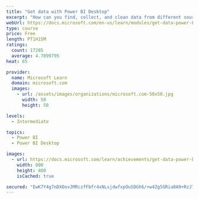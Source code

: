```yaml
---
title: "Get data with Power BI Desktop"
excerpt: "How can you find, collect, and clean data from different sources? Power BI is a tool for making sense of your data. You will learn tricks to make data-gathering easier."
webUrl: https://docs.microsoft.com/en-us/learn/modules/get-data-power-bi/
type: course
price: Free
length: PT1H15M
ratings:
  count: 17285
  average: 4.7099795
heat: 65

provider:
  name: Microsoft Learn
  domain: microsoft.com
  images:
    - url: /assets/images/organizations/microsoft.com-50x50.jpg
      width: 50
      height: 50

levels:
  - Intermediate

topics:
  - Power BI
  - Power BI Desktop

images:
  - url: https://docs.microsoft.com/learn/achievements/get-data-power-bi-desktop-social.png
    width: 800
    height: 400
    isCached: true

secured: "EwK7Y4g7nDXOovJMRczfFbfr4xNLsjdwfxpOuSDGh6/+w4Zg5GRia0A9+RzJ7weLHKM4kCOtzclaepXO/LLVPBJcZIg2xzdjpbYRpqwucCsBzibDloQCs9uTVtSObSoBUnXh0XF8KmQsY5IjH3ZIc5r9k1QLFEbw3GCaJIL4+UVTkmPwC9KxnzLIKMfRunB16bYBWajL5jTn4j6xC/rMUWHmP8ePRSmSSHxy6tAsOHi9ZC5axEaiKaJui9IXdd2y6lwjvI6hL6WNglrv29zhbKm53FVBWay7XiP1TMgvdAolE5LUjE+4ckqsVKuZwP04CBvAXxLkfnNCtdllvx6TdTWMQcAVr7gg0z59mm3iTd9hepXXjY2gSTFa7ZWZQpDsnMmBrulZnzI6EALVuwdRhbjAdmXABJqMbwCXVw4zq1whyblPNuRvRt6DheY1ufei;ARyF26VRiEMWoUKmKAkz1A=="
---
```


